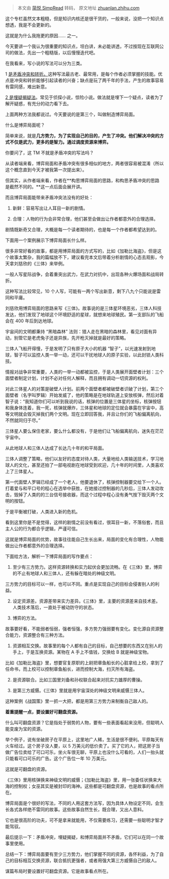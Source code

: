 > 本文由 [简悦 SimpRead](http://ksria.com/simpread/) 转码， 原文地址 [zhuanlan.zhihu.com](https://zhuanlan.zhihu.com/p/149863938)

这个专栏虽然文本粗糙，但是知识内核还是很干货的，一般来说，没把一个知识点想透，我是不会更新的。

这就是为什么我拖更的原因…… 之一。

今天要讲一个我认为很重要的知识点，坦白讲，未必能讲透，不过按现在互联网公司的做法，先出一个粗糙版，以后慢慢迭代吧。

在我看来，写小说的写法可以分为三类。

1 [是矛盾冲突和转折。](https://zhuanlan.zhihu.com/p/48443471)这种写法最古老、最常用，是每个作者必须掌握的技能。优点是冲突和转折能够引起读者的兴奋；缺点是玩了两千年的手法，产生的故事容易有雷同感，难出新意。

[2 是埋疑揭疑法](https://zhuanlan.zhihu.com/p/87402962)。常见于侦探小说，惊险小说。做法就是埋下一个疑点，读者为了解开疑惑，有充分的动力看下去。

上面两种方法我都说过。今天要说的是第三个，叫做制造博弈局面。

什么是博弈局面呢？

简单来说，就是**几方势力，为了实现自己的目的，产生了冲突。他们解决冲突的方式不仅是武力，更多的是智力。通过调度资源来博弈。**

你要问了，这 TM 不就是矛盾冲突的写法吗？

从读者端来看，博弈局面和矛盾冲突有很多相似的地方，两者很容易被混淆（所以这个概念直到今天才被我第一次提出来）。

但其实，从作者端来看，作者在**构思博弈局面的思路，和构思矛盾冲突的思路是截然不同的。**这一点后面会展开讲。

而且博弈局面能带来矛盾冲突法没有的好处：

1. 新鲜：容易写出让人耳目一新的剧情。

2. 合理：人物的行为会非常合理，他们甚至会做出让作者都意外的合理选择。

剧情既新奇又合理，大概是每一个读者期待的，也是每一个作者都希望达到的。

下面用一个案例展示下博弈局面长什么样。

很多非常好看的故事，都是用博弈局面的方式写的，比如《加勒比海盗》，但是这个故事太繁杂，我的篇幅放不下，建议看完本文后带着分析剧情的心态去观影，今天拿刘慈欣的《三体》来举例。

一般人写星际战争，会着重突出武力，在武力对抗中，出现各种火爆场面和战局转折。

这种写法比较常见，10 个人写，可能有一两个写出新意，剩下八九个只能说是雷同和平庸。

刘慈欣用博弈局面的思路来写《三体》。故事说的是三体星环境恶劣，三体人科技发达，他们发现了地球这个环境舒适的星球，就想来地球殖民。第一支部队的飞船会在 400 年后到达地球。

宇宙间的文明都秉持 “黑暗森林” 法则：猎人走在黑暗的森林里，看见对面有异动，别管它是老虎兔子还是异族，先开枪灭掉就是最好的策略。

三体人飞船开得慢，于是发明了只有原子大小的机器 “智子”，以光速发射到地球，智子可以监控人类一举一动，还可以干扰地球人的原子实验，以此封锁人类科技。

情报对战争非常重要，人类的一举一动都被监控，于是人类展开面壁者计划：三个面壁者制定计划，计划不必对任何人解释，而且拥有调动一切资源的权利。

对此三体星人的对策是破壁人计划。前两个面壁者都被破壁者识破了计划，第三个面壁者（名字叫罗辑）开始发威了，他的策略是在地球轨道上安放核弹，然后对着智子说：“我知道你们可以听到我说的话，核弹的位置是三体星的坐标，核弹按钮和我身体连着，我一死，核弹就爆炸，三体星和地球的定位就会暴露在宇宙中，高等文明就会毁灭掉我们两个文明。现在立即回答我，并且让你们的飞船偏离航向，不然就同归于尽。”

三体星人要么保住老家，要么什么都没有，于是他们让飞船偏离航向，迷失在茫茫宇宙中。

从此地球人和三体人达成了长达几十年的和平局面。

三体人调整了策略，他们以友好的态度对待人类，大量地给人类输送技术，学习地球人的文化，甚至还拍了一部电视剧在地球受到欢迎，几十年的时间里，人类喜欢上了三体星人。

第一代面壁人罗辑已经成了一个老人，他要退休了，核弹控制器要交给下一个人。打着爱与和平口号的程心在选举中获胜，在她接过控制器的几秒后，三体人发动攻击，毁掉了人类的的三台信号接收器，而这个过程中程心没有勇气按下毁灭两个文明的按钮。

于是平衡被打破，人类进入新的危机。

看到这里你是不是觉得，这样的剧情之前没有看过，很耳目一新，不落俗套，而且主人公的行为都合乎逻辑，严谨可信。

这就是博弈局面的优势，故事往往能自己生长出来，局面的变化有合理性，人物能做出让作者都意外的合理选择。

下面给方法，解析一下博弈局面的写作要点：

1. 至少有三方势力。这样资源转换和实力起伏会更加流畅。在《三体》里，博弈的不止有地球人和三体人，还有躲在暗处的神级文明。

三方势力的目标可以一样，也可以不同。重点是实现自己的目标会侵害别人的利益。

2. 设定资源差。资源差带来实力差异。《三体》里，主要的资源差来自技术差。人类技术落后，一直处于被动防守的状态。

3. 博弈的方法。

故事要好看，不能弱者恒弱，强者恒强，多方势力强弱要有变化。变化源自资源整合能力，资源整合有三种方法。

1. 资源相互交换。故事里的每个人都有自己的目标，自己想要的东西又在别人的手上，于是互换资源。某物在 A 手上不值钱，交换给 B 就是神级宝物。

比如《加勒比海盗》里，想要官复原职的上尉把章鱼船长的心脏拿给上校，拿到了任命书，而上校可以控制章鱼船长，进而控制大海，扫灭所有海盗。

2. 是资源联合。比如三国里刘备和孙权联合起来对抗实力雄厚的曹操。

3. 是第三方威慑。《三体》里就是用宇宙深处的神级文明来威慑三体人。

这种案例《战国策》里一抓一大把，都是用第三方势力来制衡自己敌人的。

**着重提醒一点，要设置好可翻盘资源。**

什么叫可翻盘资源？它是指处于弱势的人物，要有一些表面看起来没用，但聪明人能变废为宝的资源。

举个例子，说有坐破房子在平原上，这里地广人稀，生活是很不便利。平原每天有火车经过。这个房子没人要，以 5 万美元的低价卖了。买了它的人，把这房子当做广告位卖给了可口可乐，坐火车很无聊，平原上也没什么可看的，人们一抬头就只能看可口可乐的广告。这个广告位一年 10 万美元。

这就是可翻盘的资源。

《三体》里用核弹换来神级文明的威慑；《加勒比海盗》里，用一张委任状换来大海的控制权；女巫其实是被封印的海神。这些都是可翻盘资源，也是故事的看点所在。

博弈局面是个很好的写法，不同的人用这套方法写，因为具体人物设定不同，会生长各式各样绝不雷同的故事。这些故事自然生长，既合理，又出人意料。

它也是很高阶的功夫，可不是拿来就能用，不仅需要练习，还需要一些聪明才智才能驾驭。

最后提示一下：矛盾冲突，埋疑揭疑，和博弈局面并不矛盾，它们可以在同一个故事里使用。

总结一下：博弈局面要有至少三方势力，他们掌握不同的资源，各怀利益，为了自己的目标相互交换资源，联合抵抗更强者，或者用强大第三方威慑自己的敌人。

谋篇布局时要设置好可翻盘资源。它是故事看点所在。